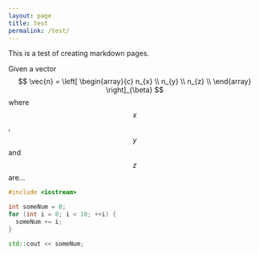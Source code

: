 ```yaml
---
layout: page
title: test
permalink: /test/
---
```


This is a test of creating markdown pages.

Given a vector
$$
  \vec{n} =
  \left[
    \begin{array}{c}
      n_{x} \\
      n_{y} \\
      n_{z} \\
    \end{array}
  \right]_{\beta}
$$
where $$x$$, $$y$$ and $$z$$ are...

``` cpp
#include <iostream>

int someNum = 0;
for (int i = 0; i < 10; ++i) {
  someNum += i;
}

std::cout << someNum;
```
